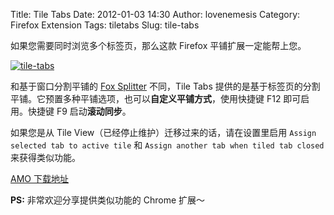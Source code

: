 Title: Tile Tabs
Date: 2012-01-03 14:30
Author: lovenemesis
Category: Firefox Extension
Tags: tiletabs
Slug: tile-tabs

如果您需要同时浏览多个标签页，那么这款 Firefox 平铺扩展一定能帮上您。

[![](http://linuxtoy.org/img/2012/01/tile-tabs.png "tile-tabs")](http://linuxtoy.org/img/2012/01/tile-tabs.png)

和基于窗口分割平铺的 [Fox
Splitter](https://addons.mozilla.org/en-US/firefox/addon/fox-splitter/)
不同，Tile Tabs
提供的是基于标签页的分割平铺。它预置多种平铺选项，也可以**自定义平铺方式**，使用快捷键
F12 即可启用。快捷键 F9 启动**滚动同步**。

如果您是从 Tile View（已经停止维护）迁移过来的话，请在设置里启用
`Assign selected tab to active tile` 和
`Assign another tab when tiled tab closed`来获得类似功能。

[AMO
下载地址](https://addons.mozilla.org/en-US/firefox/addon/tile-tabs/)

**PS:** 非常欢迎分享提供类似功能的 Chrome 扩展～
